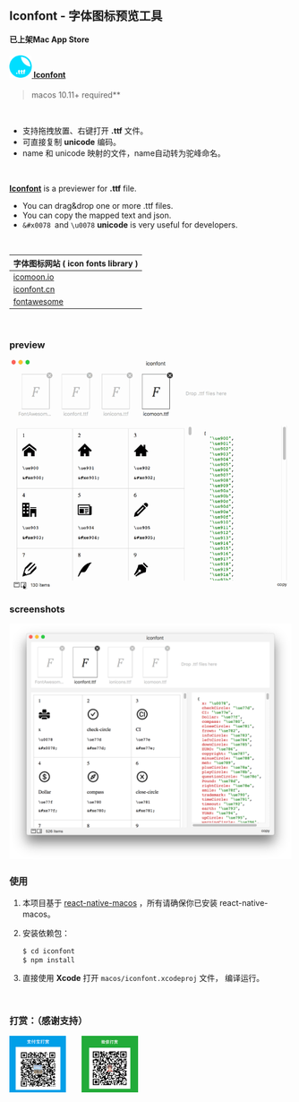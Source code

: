## Iconfont - 字体图标预览工具

**已上架Mac App Store**

#### <a href="https://itunes.apple.com/cn/app/iconfont/id1431650750"><img src="./screenshots/108x108.png" width="40" hegiht="40" /> **Iconfont**</a>
> macos 10.11+ required**

</br>

- 支持拖拽放置、右键打开 **.ttf** 文件。
- 可直接复制 **unicode** 编码。
- name 和 unicode 映射的文件，name自动转为驼峰命名。

</br>	

 **[Iconfont](https://itunes.apple.com/cn/app/iconfont/id1431650750)** is  a previewer for **.ttf** file. 

- You can drag&drop one or more .ttf files.
- You can copy the mapped text and json.
- `&#x0078 `and  `\u0078` **unicode** is very useful for developers.   

</br>

| 字体图标网站 ( **icon fonts  library** )        |
| ----------------------------------------------- |
| [icomoon.io](https://icomoon.io/app/#/select)   |
| [iconfont.cn](http://www.iconfont.cn/)          |
| [fontawesome](http://fontawesome.dashgame.com/) |

</br>

###  preview

<img src="./screenshots/view.gif" width="540" />



</br>

### screenshots

<img src="./screenshots/preview.png" width="600" />

</br>

### 使用 

1. 本项目基于 [react-native-macos](https://github.com/ptmt/react-native-macos) ，所有请确保你已安装 react-native-macos。

2. 安装依赖包：

   ```shell
   $ cd iconfont
   $ npm install
   ```
3. 直接使用 **Xcode** 打开 `macos/iconfont.xcodeproj` 文件， 编译运行。

</br>

### 打赏：（感谢支持）

<img src='./screenshots/alipay.png' width='20%' />&emsp;&emsp;<img src='./screenshots/wxpay.png' width='20%' />

</br>